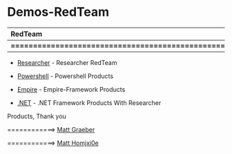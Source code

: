 # Demos-RedTeam
               

| RedTeam |Researcher| Powershell |  Empire  |  .NET  |
|:---|-------:|----------:|----------:|-------:|  
|**===================================================>**|

* [Researcher](Vuale) - Researcher RedTeam 

* [Powershell](Vuale) - Powershell Products

* [Empire](Vuale) - Empire-Framework Products

* [.NET](Vuale) - .NET Framework Products With Researcher


Products, Thank you


============> [ Matt Graeber ](https://twitter.com/mattifestation) 
 
============> [ Matt Homjxi0e ](https://twitter.com/matthomjxi0e) 




